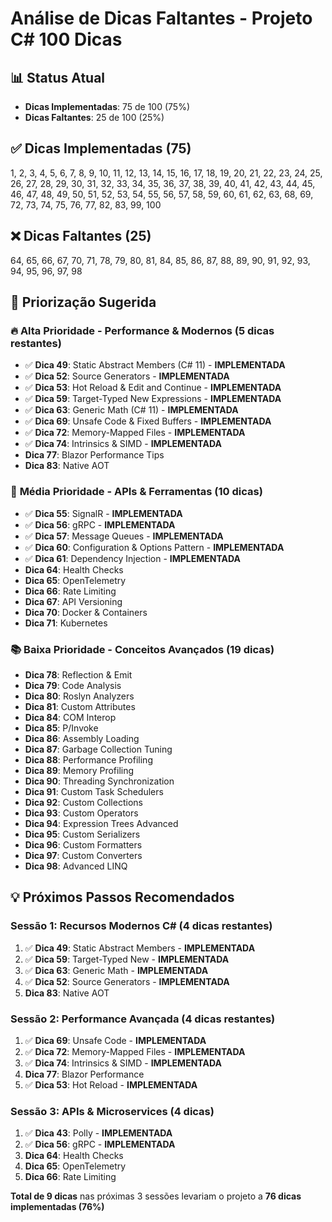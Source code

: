 # Análise de Dicas Faltantes - Projeto C# 100 Dicas

## 📊 Status Atual
- **Dicas Implementadas**: 75 de 100 (75%)
- **Dicas Faltantes**: 25 de 100 (25%)

## ✅ Dicas Implementadas (75)
1, 2, 3, 4, 5, 6, 7, 8, 9, 10, 11, 12, 13, 14, 15, 16, 17, 18, 19, 20, 21, 22, 23, 24, 25, 26, 27, 28, 29, 30, 31, 32, 33, 34, 35, 36, 37, 38, 39, 40, 41, 42, 43, 44, 45, 46, 47, 48, 49, 50, 51, 52, 53, 54, 55, 56, 57, 58, 59, 60, 61, 62, 63, 68, 69, 72, 73, 74, 75, 76, 77, 82, 83, 99, 100

## ❌ Dicas Faltantes (25)
64, 65, 66, 67, 70, 71, 78, 79, 80, 81, 84, 85, 86, 87, 88, 89, 90, 91, 92, 93, 94, 95, 96, 97, 98

## 🎯 Priorização Sugerida

### 🔥 **Alta Prioridade - Performance & Modernos (5 dicas restantes)**
- ✅ **Dica 49**: Static Abstract Members (C# 11) - **IMPLEMENTADA**
- ✅ **Dica 52**: Source Generators - **IMPLEMENTADA**
- ✅ **Dica 53**: Hot Reload & Edit and Continue - **IMPLEMENTADA**
- ✅ **Dica 59**: Target-Typed New Expressions - **IMPLEMENTADA**
- ✅ **Dica 63**: Generic Math (C# 11) - **IMPLEMENTADA**
- ✅ **Dica 69**: Unsafe Code & Fixed Buffers - **IMPLEMENTADA**
- ✅ **Dica 72**: Memory-Mapped Files - **IMPLEMENTADA**
- ✅ **Dica 74**: Intrinsics & SIMD - **IMPLEMENTADA**
- **Dica 77**: Blazor Performance Tips
- **Dica 83**: Native AOT

### 🚀 **Média Prioridade - APIs & Ferramentas (10 dicas)**
- ✅ **Dica 55**: SignalR - **IMPLEMENTADA**
- ✅ **Dica 56**: gRPC - **IMPLEMENTADA**
- ✅ **Dica 57**: Message Queues - **IMPLEMENTADA**
- ✅ **Dica 60**: Configuration & Options Pattern - **IMPLEMENTADA**
- ✅ **Dica 61**: Dependency Injection - **IMPLEMENTADA**
- **Dica 64**: Health Checks
- **Dica 65**: OpenTelemetry
- **Dica 66**: Rate Limiting
- **Dica 67**: API Versioning
- **Dica 70**: Docker & Containers
- **Dica 71**: Kubernetes

### 📚 **Baixa Prioridade - Conceitos Avançados (19 dicas)**
- **Dica 78**: Reflection & Emit
- **Dica 79**: Code Analysis
- **Dica 80**: Roslyn Analyzers
- **Dica 81**: Custom Attributes
- **Dica 84**: COM Interop
- **Dica 85**: P/Invoke
- **Dica 86**: Assembly Loading
- **Dica 87**: Garbage Collection Tuning
- **Dica 88**: Performance Profiling
- **Dica 89**: Memory Profiling
- **Dica 90**: Threading Synchronization
- **Dica 91**: Custom Task Schedulers
- **Dica 92**: Custom Collections
- **Dica 93**: Custom Operators
- **Dica 94**: Expression Trees Advanced
- **Dica 95**: Custom Serializers
- **Dica 96**: Custom Formatters
- **Dica 97**: Custom Converters
- **Dica 98**: Advanced LINQ

## 💡 Próximos Passos Recomendados

### Sessão 1: Recursos Modernos C# (4 dicas restantes)

1. ✅ **Dica 49**: Static Abstract Members - **IMPLEMENTADA**
2. ✅ **Dica 59**: Target-Typed New - **IMPLEMENTADA**
3. ✅ **Dica 63**: Generic Math - **IMPLEMENTADA**
4. ✅ **Dica 52**: Source Generators - **IMPLEMENTADA**
5. **Dica 83**: Native AOT

### Sessão 2: Performance Avançada (4 dicas restantes)

1. ✅ **Dica 69**: Unsafe Code - **IMPLEMENTADA**
2. ✅ **Dica 72**: Memory-Mapped Files - **IMPLEMENTADA**
3. ✅ **Dica 74**: Intrinsics & SIMD - **IMPLEMENTADA**
4. **Dica 77**: Blazor Performance
5. ✅ **Dica 53**: Hot Reload - **IMPLEMENTADA**

### Sessão 3: APIs & Microservices (4 dicas)

1. ✅ **Dica 43**: Polly - **IMPLEMENTADA**
2. ✅ **Dica 56**: gRPC - **IMPLEMENTADA**
3. **Dica 64**: Health Checks
4. **Dica 65**: OpenTelemetry
5. **Dica 66**: Rate Limiting

**Total de 9 dicas** nas próximas 3 sessões levariam o projeto a **76 dicas implementadas (76%)**
